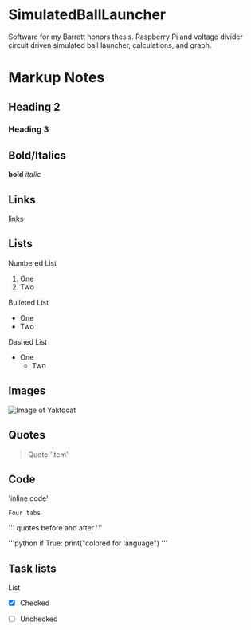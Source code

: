 # SimulatedBallLauncher
Software for my Barrett honors thesis. 
Raspberry Pi and voltage divider circuit driven simulated ball launcher, calculations, and graph.



# Markup Notes
## Heading 2
### Heading 3

## Bold/Italics
**bold**
*italic*

## Links
[links](http://google.com)

## Lists
Numbered List
1. One
2. Two

Bulleted List
* One
* Two

Dashed List
- One
  - Two

## Images
![Image of Yaktocat](https://octodex.github.com/images/yaktocat.png)

## Quotes
> Quote
'item'

## Code
'inline code'

    Four tabs
'''
quotes before and after
'''

'''python
if True:
    print("colored for language")
'''

## Task lists

List
- [x] Checked
- [ ] Unchecked


